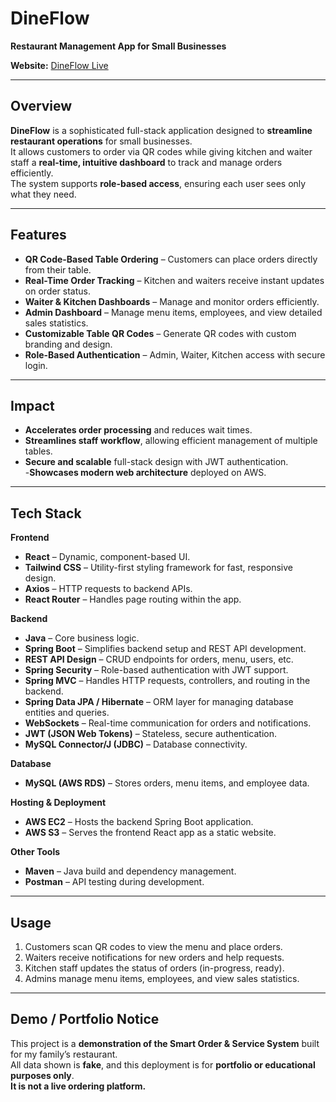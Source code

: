 # DineFlow

**Restaurant Management App for Small Businesses**  

**Website:** [DineFlow Live](http://dine-flow.s3-website.us-east-2.amazonaws.com/)

---

## Overview
**DineFlow** is a sophisticated full-stack application designed to **streamline restaurant operations** for small businesses.  
It allows customers to order via QR codes while giving kitchen and waiter staff a **real-time, intuitive dashboard** to track and manage orders efficiently.  
The system supports **role-based access**, ensuring each user sees only what they need.

---

## Features
- **QR Code-Based Table Ordering** – Customers can place orders directly from their table.  
- **Real-Time Order Tracking** – Kitchen and waiters receive instant updates on order status.  
- **Waiter & Kitchen Dashboards** – Manage and monitor orders efficiently.  
- **Admin Dashboard** – Manage menu items, employees, and view detailed sales statistics.  
- **Customizable Table QR Codes** – Generate QR codes with custom branding and design.  
- **Role-Based Authentication** – Admin, Waiter, Kitchen access with secure login.  

---

## Impact
- **Accelerates order processing** and reduces wait times.  
- **Streamlines staff workflow**, allowing efficient management of multiple tables.  
- **Secure and scalable** full-stack design with JWT authentication.  
-**Showcases modern web architecture** deployed on AWS.  

---

## Tech Stack

**Frontend**  
- **React** – Dynamic, component-based UI.  
- **Tailwind CSS** – Utility-first styling framework for fast, responsive design.  
- **Axios** – HTTP requests to backend APIs.  
- **React Router** – Handles page routing within the app.  

**Backend**  
- **Java** – Core business logic.  
- **Spring Boot** – Simplifies backend setup and REST API development.
- **REST API Design** – CRUD endpoints for orders, menu, users, etc.
- **Spring Security** – Role-based authentication with JWT support.
- **Spring MVC** – Handles HTTP requests, controllers, and routing in the backend.
- **Spring Data JPA / Hibernate** – ORM layer for managing database entities and queries.
- **WebSockets** – Real-time communication for orders and notifications.
- **JWT (JSON Web Tokens)** – Stateless, secure authentication.  
- **MySQL Connector/J (JDBC)** – Database connectivity.  

**Database**  
- **MySQL (AWS RDS)** – Stores orders, menu items, and employee data.  

**Hosting & Deployment**  
- **AWS EC2** – Hosts the backend Spring Boot application.  
- **AWS S3** – Serves the frontend React app as a static website.  

**Other Tools**  
- **Maven** – Java build and dependency management.  
- **Postman** – API testing during development.  

---

## Usage
1. Customers scan QR codes to view the menu and place orders.  
2. Waiters receive notifications for new orders and help requests.  
3. Kitchen staff updates the status of orders (in-progress, ready).  
4. Admins manage menu items, employees, and view sales statistics.  

---

## Demo / Portfolio Notice
This project is a **demonstration of the Smart Order & Service System** built for my family’s restaurant.  
All data shown is **fake**, and this deployment is for **portfolio or educational purposes only**.  
**It is not a live ordering platform.**
